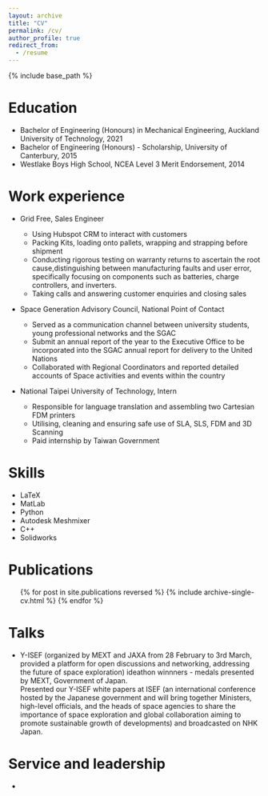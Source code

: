 ```yaml
---
layout: archive
title: "CV"
permalink: /cv/
author_profile: true
redirect_from:
  - /resume
---
```


{% include base_path %}

Education
======
* Bachelor of Engineering (Honours) in Mechanical Engineering, Auckland University of Technology, 2021
* Bachelor of Engineering (Honours) - Scholarship, University of Canterbury, 2015
* Westlake Boys High School, NCEA Level 3 Merit Endorsement, 2014

Work experience
======
* Grid Free, Sales Engineer
  * Using Hubspot CRM to interact with customers
  * Packing Kits, loading onto pallets, wrapping and strapping before shipment
  * Conducting rigorous testing on warranty returns to ascertain the root cause,distinguishing between
manufacturing faults and user error, specifically focusing on components such as batteries, charge controllers, and inverters.
  * Taking calls and answering customer enquiries and closing sales

* Space Generation Advisory Council, National Point of Contact
  * Served as a communication channel between university students, young professional networks and the SGAC
  * Submit an annual report of the year to the Executive Office to be incorporated into the SGAC annual report for delivery to the United Nations
  * Collaborated with Regional Coordinators and reported detailed accounts of Space activities and events within the country

* National Taipei University of Technology, Intern
  * Responsible for language translation and assembling two Cartesian FDM printers
  * Utilising, cleaning and ensuring safe use of SLA, SLS, FDM and 3D Scanning
  * Paid internship by Taiwan Government

  
Skills
======
* LaTeX
* MatLab
* Python
* Autodesk Meshmixer
* C++
* Solidworks

Publications
======
  <ul>{% for post in site.publications reversed %}
    {% include archive-single-cv.html %}
  {% endfor %}</ul>
  
Talks
======
* Y-ISEF (organized by MEXT and JAXA from 28 February to 3rd March, provided a platform for open discussions and networking, addressing the future of space exploration) ideathon winnners - medals presented by MEXT, Government of Japan.
<br>Presented our Y-ISEF white papers at ISEF (an international conference hosted by the Japanese government and will bring together Ministers, high-level officials, and the heads of space agencies to share the importance of space exploration and global collaboration aiming to promote sustainable growth of developments) and broadcasted on NHK Japan.
  
  
Service and leadership
======
* 

